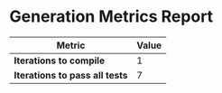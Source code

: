 # Generation Metrics Report

| Metric                          | Value     |
|---------------------------------|-----------|
| **Iterations to  compile**      | 1         |
| **Iterations to pass all tests**| 7         |

